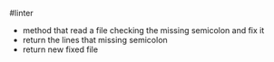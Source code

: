 #linter

- method that read a file checking the missing semicolon and fix it
- return the lines that missing semicolon
- return new fixed file 
